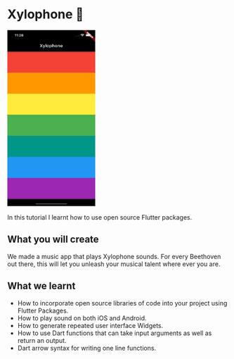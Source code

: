 # Xylophone 🎹
<img src="https://github.com/anshumanbisoyi/Xylophone-App/blob/master/assets/Simulator%20Screen%20Shot%20-%20iPhone%2013%20-%202022-02-03%20at%2023.28.55.png" width="200" height="400" />

In this tutorial I learnt how to use open source Flutter packages. 

## What you will create

We made a music app that plays Xylophone sounds. For every Beethoven out there, this will let you unleash your musical talent where ever you are. 


## What we learnt

- How to incorporate open source libraries of code into your project using Flutter Packages.
- How to play sound on both iOS and Android.
- How to generate repeated user interface Widgets.
- How to use Dart functions that can take input arguments as well as return an output.
- Dart arrow syntax for writing one line functions.

